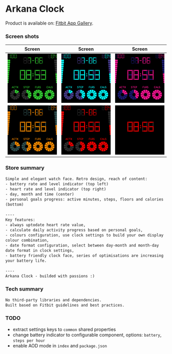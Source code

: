 # Arkana Clock

Product is available on: [Fitbit App Gallery](https://gallery.fitbit.com/details/999704aa-d10a-4a4d-b8c0-1fc116f87c78).

### Screen shots

|    Screen    |    Screen    |    Screen    |
| :----------: | :----------: | :----------: |
![screen1](./statics/screenshot-01.png) | ![screen2](./statics/screenshot-02.png) | ![screen2](./statics/screenshot-03.png)
![screen1](./statics/screenshot-04.png) | ![screen2](./statics/screenshot-05.png) | ![screen2](./statics/screenshot-06.png)

### Store summary
```
Simple and elegant watch face. Retro design, reach of content:
- battery rate and level indicator (top left)
- heart rate and level indicator (top right)
- day, month and time (center)
- personal goals progress: active minutes, steps, floors and calories (bottom)

----
Key features:
- always uptodate heart rate value,
- calculate daily activity progress based on personal goals,
- colours configuration, use clock settings to build your own display colour combination,
- date format configuration, select between day-month and month-day date format in clock settings,
- battery friendly clock face, series of optimisations are increasing your battery life.

----
Arkana Clock - builded with passions :)
```

### Tech summary
```
No third-party libraries and dependencies.
Built based on Fitbit guidelines and best practices.
```

### TODO

- extract settings keys to `common` shared properties
- change battery indicator to configurable component, options: `battery`, `steps per hour`
- enable AOD mode in `index` and `package.json`
